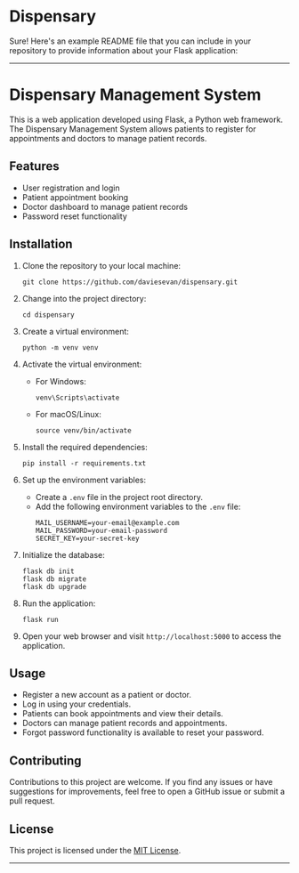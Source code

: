 # Dispensary
Sure! Here's an example README file that you can include in your repository to provide information about your Flask application:

---

# Dispensary Management System

This is a web application developed using Flask, a Python web framework. The Dispensary Management System allows patients to register for appointments and doctors to manage patient records.

## Features

- User registration and login
- Patient appointment booking
- Doctor dashboard to manage patient records
- Password reset functionality

## Installation

1. Clone the repository to your local machine:
   ```shell
   git clone https://github.com/daviesevan/dispensary.git
   ```

2. Change into the project directory:
   ```shell
   cd dispensary
   ```

3. Create a virtual environment:
   ```shell
   python -m venv venv
   ```

4. Activate the virtual environment:
   - For Windows:
     ```shell
     venv\Scripts\activate
     ```
   - For macOS/Linux:
     ```shell
     source venv/bin/activate
     ```

5. Install the required dependencies:
   ```shell
   pip install -r requirements.txt
   ```

6. Set up the environment variables:
   - Create a `.env` file in the project root directory.
   - Add the following environment variables to the `.env` file:
     ```dotenv
     MAIL_USERNAME=your-email@example.com
     MAIL_PASSWORD=your-email-password
     SECRET_KEY=your-secret-key
     ```

7. Initialize the database:
   ```shell
   flask db init
   flask db migrate
   flask db upgrade
   ```

8. Run the application:
   ```shell
   flask run
   ```

9. Open your web browser and visit `http://localhost:5000` to access the application.

## Usage

- Register a new account as a patient or doctor.
- Log in using your credentials.
- Patients can book appointments and view their details.
- Doctors can manage patient records and appointments.
- Forgot password functionality is available to reset your password.

## Contributing

Contributions to this project are welcome. If you find any issues or have suggestions for improvements, feel free to open a GitHub issue or submit a pull request.

## License

This project is licensed under the [MIT License](LICENSE).

---
